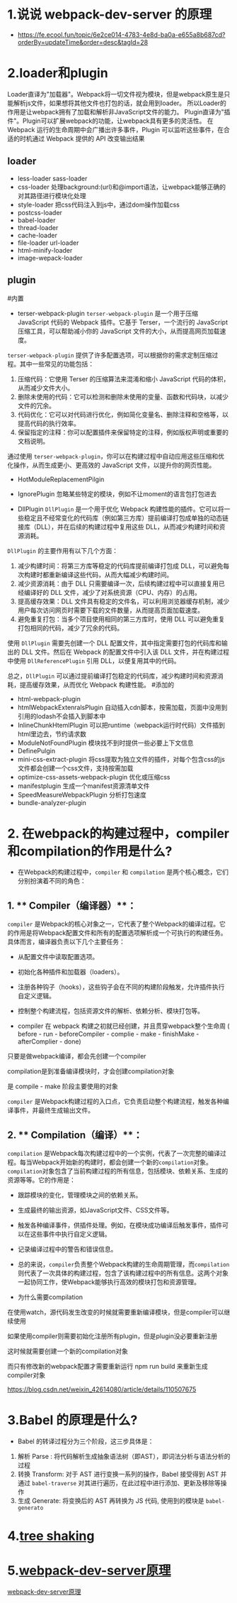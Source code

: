 # 1.说说 webpack-dev-server 的原理
- https://fe.ecool.fun/topic/6e2ce014-4783-4e8d-ba0a-e655a8b687cd?orderBy=updateTime&order=desc&tagId=28

# 2.loader和plugin
Loader直译为"加载器"。Webpack将一切文件视为模块，但是webpack原生是只能解析js文件，如果想将其他文件也打包的话，就会用到loader。 所以Loader的作用是让webpack拥有了加载和解析非JavaScript文件的能力。
Plugin直译为"插件"。Plugin可以扩展webpack的功能，让webpack具有更多的灵活性。 在 Webpack 运行的生命周期中会广播出许多事件，Plugin 可以监听这些事件，在合适的时机通过 Webpack 提供的 API 改变输出结果
## loader
- less-loader sass-loader
- css-loader 处理background:(url)和@import语法，让webpack能够正确的对其路径进行模块化处理
- style-loader 把css代码注入到js中，通过dom操作加载css
- postcss-loader
- babel-loader
- thread-loader
- cache-loader
- file-loader url-loader
- html-minify-loader
- image-wepack-loader

## plugin

#内置

- terser-webpack-plugin
`terser-webpack-plugin` 是一个用于压缩 JavaScript 代码的 Webpack 插件。它基于 Terser，一个流行的 JavaScript 压缩工具，可以帮助减小你的 JavaScript 文件的大小，从而提高网页加载速度。

`terser-webpack-plugin` 提供了许多配置选项，可以根据你的需求定制压缩过程。其中一些常见的功能包括：

1. 压缩代码：它使用 Terser 的压缩算法来混淆和缩小 JavaScript 代码的体积，从而减少文件大小。
2. 删除未使用的代码：它可以检测和删除未使用的变量、函数和代码块，以减少文件的冗余。
3. 代码优化：它可以对代码进行优化，例如简化变量名、删除注释和空格等，以提高代码的执行效率。
4. 保留指定的注释：你可以配置插件来保留特定的注释，例如版权声明或重要的文档说明。

通过使用 `terser-webpack-plugin`，你可以在构建过程中自动应用这些压缩和优化操作，从而生成更小、更高效的 JavaScript 文件，以提升你的网页性能。

- HotModuleReplacementPilgin
- IgnorePlugin 忽略某些特定的模块，例如不让moment的语言包打包进去

- DllPlugin
`DllPlugin` 是一个用于优化 Webpack 构建性能的插件。它可以将一些稳定且不经常变化的代码库（例如第三方库）提前编译打包成单独的动态链接库（DLL），并在后续的构建过程中复用这些 DLL，从而减少构建时间和资源消耗。

`DllPlugin` 的主要作用有以下几个方面：

1. 减少构建时间：将第三方库等稳定的代码库提前编译打包成 DLL，可以避免每次构建时都重新编译这些代码，从而大幅减少构建时间。
2. 减少资源消耗：由于 DLL 只需要编译一次，后续构建过程中可以直接复用已经编译好的 DLL 文件，减少了对系统资源（CPU、内存）的占用。
3. 提高缓存效果：DLL 文件具有稳定的文件名，可以利用浏览器缓存机制，减少用户每次访问网页时需要下载的文件数量，从而提高页面加载速度。
4. 避免重复打包：当多个项目使用相同的第三方库时，使用 DLL 可以避免重复打包相同的代码，减少了冗余的代码。

使用 `DllPlugin` 需要先创建一个 DLL 配置文件，其中指定需要打包的代码库和输出的 DLL 文件。然后在 Webpack 的配置文件中引入该 DLL 文件，并在构建过程中使用 `DllReferencePlugin` 引用 DLL，以便复用其中的代码。

总之，`DllPlugin` 可以通过提前编译打包稳定的代码库，减少构建时间和资源消耗，提高缓存效果，从而优化 Webpack 构建性能。
#添加的

- html-webpack-plugin
- htmlWebpackExtenralsPlugin 自动插入cdn脚本，按需加载，页面中没用到引用的lodash不会插入到脚本中
- InlineChunkHtemlPlugin 可以把runtime（webpack运行时代码）文件插到html里边去，节约请求数
- ModuleNotFoundPlugin 模块找不到时提供一些必要上下文信息
- DefinePulgin
- mini-css-extract-plugin 将css提取为独立文件的插件，对每个包含css的js文件都会创建一个css文件，支持按需加载
- optimize-css-assets-webpack-plugin 优化或压缩css
- manifestplugin 生成一个manifest资源清单文件
- SpeedMeasureWebpackPlugin 分析打包速度
- bundle-analyzer-plugin
# 2. 在webpack的构建过程中，compiler和compilation的作用是什么?
- 在Webpack的构建过程中，`compiler` 和 `compilation` 是两个核心概念，它们分别扮演着不同的角色：

## 1. ** Compiler（编译器）**：
`compiler` 是Webpack的核心对象之一，它代表了整个Webpack的编译过程。它的作用是将Webpack配置文件和所有的配置选项解析成一个可执行的构建任务。具体而言，编译器负责以下几个主要任务：

- 从配置文件中读取配置选项。
- 初始化各种插件和加载器（loaders）。
- 注册各种钩子（hooks），这些钩子会在不同的构建阶段触发，允许插件执行自定义逻辑。
- 控制整个构建流程，包括资源文件的解析、依赖分析、模块打包等。

- compiler 在 webpack 构建之初就已经创建，并且贯穿webpack整个生命周 ( before - run - beforeCompiler - complie - make - finishMake - afterComplier - done)

只要是做webpack编译，都会先创建一个compiler

compilation是到准备编译模块时，才会创建compilation对象

是 compile - make 阶段主要使用的对象


`compiler` 是Webpack构建过程的入口点，它负责启动整个构建流程，触发各种编译事件，并最终生成输出文件。

## 2. ** Compilation（编译）**：
`compilation` 是Webpack每次构建过程中的一个实例，代表了一次完整的编译过程。每当Webpack开始新的构建时，都会创建一个新的`compilation`对象。`compilation`对象包含了当前构建过程的所有信息，包括模块、依赖关系、生成的资源等等。它的作用是：

- 跟踪模块的变化，管理模块之间的依赖关系。
- 生成最终的输出资源，如JavaScript文件、CSS文件等。
- 触发各种编译事件，供插件处理。例如，在模块成功编译后触发事件，插件可以在这些事件中执行自定义逻辑。
- 记录编译过程中的警告和错误信息。

- 总的来说，`compiler`负责整个Webpack构建的生命周期管理，而`compilation`则代表了一次具体的构建过程，包含了该构建过程中的所有信息。这两个对象一起协同工作，使Webpack能够执行高效的模块打包和资源管理。

- 为什么需要compilation

在使用watch，源代码发生改变的时候就需要重新编译模块，但是compiler可以继续使用

如果使用compiler则需要初始化注册所有plugin，但是plugin没必要重新注册

这时候就需要创建一个新的compilation对象

而只有修改新的webpack配置才需要重新运行 npm run build 来重新生成 compiler对象

https://blog.csdn.net/weixin_42614080/article/details/110507675

# 3.Babel 的原理是什么?

- Babel 的转译过程分为三个阶段，这三步具体是：
1. 解析 Parse : 将代码解析生成抽象语法树（即AST），即词法分析与语法分析的过程
2. 转换 Transform: 对于 AST 进行变换一系列的操作，Babel 接受得到 AST 并通过 `babel-traverse` 对其进行遍历，在此过程中进行添加、更新及移除等操作
3. 生成 Generate: 将变换后的 AST 再转换为 JS 代码, 使用到的模块是 `babel-generato`

# 4.[tree shaking](https://juejin.cn/post/6993275177647751182)

# 5.[webpack-dev-server原理](https://www.cnblogs.com/longlongdan/p/12391740.html)
[webpack-dev-server原理](https://blog.csdn.net/weixin_42614080/article/details/110507675)
